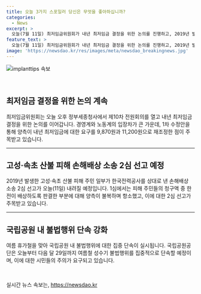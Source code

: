 ```yaml
---
title: 오늘 3가지 스포일러 당신은 무엇을 좋아하십니까?
categories:
  - News
excerpt: >
  오늘(7월 11일) 최저임금위원회가 내년 최저임금 결정을 위한 논의를 진행하고, 2019년 발생한 고성·속초 산불 피해 손해배상 소송 2심 선고가 내려집니다. 국립공원에서 여름철 불법행위 집중 단속도 시작됩니다. 최저임금과 손해배상, 국립공원 단속 등 다양한 사안으로 미리보는 오늘의 소식을 요약했습니다.
feature_text: >
  오늘(7월 11일) 최저임금위원회가 내년 최저임금 결정을 위한 논의를 진행하고, 2019년 발생한 고성·속초 산불 피해 손해배상 소송 2심 선고가 내려집니다. 국립공원에서 여름철 불법행위 집중 단속도 시작됩니다. 최저임금과 손해배상, 국립공원 단속 등 다양한 사안으로 미리보는 오늘의 소식을 요약했습니다.
image: 'https://newsdao.kr/res/images/meta/newsdao_breakingnews.jpg'
---
```


<p><img src="https://newsdao.kr/res/images/meta/newsdao_breakingnews.jpg" alt="implanttips 속보" /></p>

<p data-ke-size="size16">&nbsp;</p>

<h2 data-ke-size="size26">최저임금 결정을 위한 논의 계속</h2>

<p data-ke-size="size16">최저임금위원회는 오늘 오후 정부세종청사에서 제10차 전원회의를 열고 내년 최저임금 결정을 위한 논의를 이어갑니다. 경영계와 노동계의 입장차가 큰 가운데, 1차 수정안을 통해 양측이 내년 최저임금에 대한 요구를 9,870원과 11,200원으로 재조정한 점이 주목받고 있습니다.</p>

<hr>

<h2 data-ke-size="size26">고성·속초 산불 피해 손해배상 소송 2심 선고 예정</h2>

<p data-ke-size="size16">2019년 발생한 고성·속초 산불 피해 주민 일부가 한국전력공사를 상대로 낸 손해배상 소송 2심 선고가 오늘(11일) 내려질 예정입니다. 1심에서는 피해 주민들의 청구액 중 한전이 배상하도록 판결한 부분에 대해 양측이 불복하며 항소했고, 이에 대한 2심 선고가 주목받고 있습니다.</p>

<hr>

<h2 data-ke-size="size26">국립공원 내 불법행위 단속 강화</h2>

<p data-ke-size="size16">여름 휴가철을 맞아 국립공원 내 불법행위에 대한 집중 단속이 실시됩니다. 국립공원공단은 오늘부터 다음 달 29일까지 여름철 성수기 불법행위를 집중적으로 단속할 예정이며, 이에 대한 시민들의 주의가 요구되고 있습니다.</p>

<p data-ke-size="size16">&nbsp;</p>
실시간 뉴스 속보는, <a href="https://newsdao.kr" rel="dofollow">https://newsdao.kr</a>


